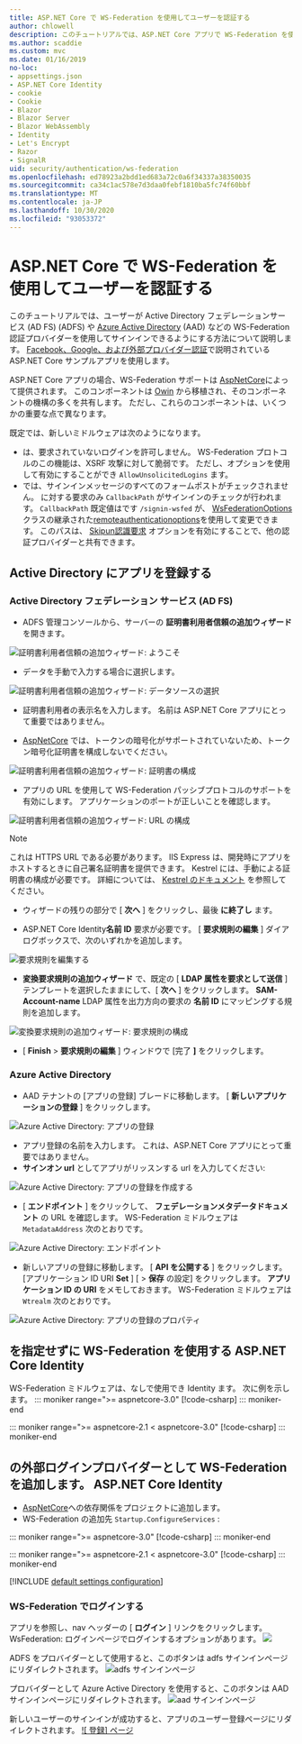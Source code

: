 ```yaml
---
title: ASP.NET Core で WS-Federation を使用してユーザーを認証する
author: chlowell
description: このチュートリアルでは、ASP.NET Core アプリで WS-Federation を使用する方法について説明します。
ms.author: scaddie
ms.custom: mvc
ms.date: 01/16/2019
no-loc:
- appsettings.json
- ASP.NET Core Identity
- cookie
- Cookie
- Blazor
- Blazor Server
- Blazor WebAssembly
- Identity
- Let's Encrypt
- Razor
- SignalR
uid: security/authentication/ws-federation
ms.openlocfilehash: ed78923a2bdd1ed683a72c0a6f34337a38350035
ms.sourcegitcommit: ca34c1ac578e7d3daa0febf1810ba5fc74f60bbf
ms.translationtype: MT
ms.contentlocale: ja-JP
ms.lasthandoff: 10/30/2020
ms.locfileid: "93053372"
---
```

# <a name="authenticate-users-with-ws-federation-in-aspnet-core"></a>ASP.NET Core で WS-Federation を使用してユーザーを認証する

このチュートリアルでは、ユーザーが Active Directory フェデレーションサービス (AD FS) (ADFS) や [Azure Active Directory](/azure/active-directory/) (AAD) などの WS-Federation 認証プロバイダーを使用してサインインできるようにする方法について説明します。 [Facebook、Google、および外部プロバイダー認証](xref:security/authentication/social/index)で説明されている ASP.NET Core サンプルアプリを使用します。

ASP.NET Core アプリの場合、WS-Federation サポートは [AspNetCore](https://www.nuget.org/packages/Microsoft.AspNetCore.Authentication.WsFederation)によって提供されます。 このコンポーネントは [Owin](https://www.nuget.org/packages/Microsoft.Owin.Security.WsFederation) から移植され、そのコンポーネントの機構の多くを共有します。 ただし、これらのコンポーネントは、いくつかの重要な点で異なります。

既定では、新しいミドルウェアは次のようになります。

* は、要求されていないログインを許可しません。 WS-Federation プロトコルのこの機能は、XSRF 攻撃に対して脆弱です。 ただし、オプションを使用して有効にすることができ `AllowUnsolicitedLogins` ます。
* では、サインインメッセージのすべてのフォームポストがチェックされません。 に対する要求のみ `CallbackPath` がサインインのチェックが行われます。 `CallbackPath` 既定値はです `/signin-wsfed` が、 [WsFederationOptions](/dotnet/api/microsoft.aspnetcore.authentication.wsfederation.wsfederationoptions)クラスの継承された[remoteauthenticationoptions](/dotnet/api/microsoft.aspnetcore.authentication.remoteauthenticationoptions.callbackpath)を使用して変更できます。 このパスは、 [Skipun認識要求](/dotnet/api/microsoft.aspnetcore.authentication.wsfederation.wsfederationoptions.skipunrecognizedrequests) オプションを有効にすることで、他の認証プロバイダーと共有できます。

## <a name="register-the-app-with-active-directory"></a>Active Directory にアプリを登録する

### <a name="active-directory-federation-services"></a>Active Directory フェデレーション サービス (AD FS)

* ADFS 管理コンソールから、サーバーの **証明書利用者信頼の追加ウィザード** を開きます。

![証明書利用者信頼の追加ウィザード: ようこそ](ws-federation/_static/AdfsAddTrust.png)

* データを手動で入力する場合に選択します。

![証明書利用者信頼の追加ウィザード: データソースの選択](ws-federation/_static/AdfsSelectDataSource.png)

* 証明書利用者の表示名を入力します。 名前は ASP.NET Core アプリにとって重要ではありません。

* [AspNetCore](https://www.nuget.org/packages/Microsoft.AspNetCore.Authentication.WsFederation) では、トークンの暗号化がサポートされていないため、トークン暗号化証明書を構成しないでください。

![証明書利用者信頼の追加ウィザード: 証明書の構成](ws-federation/_static/AdfsConfigureCert.png)

* アプリの URL を使用して WS-Federation パッシブプロトコルのサポートを有効にします。 アプリケーションのポートが正しいことを確認します。

![証明書利用者信頼の追加ウィザード: URL の構成](ws-federation/_static/AdfsConfigureUrl.png)

> [!NOTE]
> これは HTTPS URL である必要があります。 IIS Express は、開発時にアプリをホストするときに自己署名証明書を提供できます。 Kestrel には、手動による証明書の構成が必要です。 詳細については、 [Kestrel のドキュメント](xref:fundamentals/servers/kestrel) を参照してください。

* ウィザードの残りの部分で [ **次へ** ] をクリックし、最後 **に終了し** ます。

* ASP.NET Core Identity**名前 ID** 要求が必要です。 [ **要求規則の編集** ] ダイアログボックスで、次のいずれかを追加します。

![要求規則を編集する](ws-federation/_static/EditClaimRules.png)

* **変換要求規則の追加ウィザード** で、既定の [ **LDAP 属性を要求として送信** ] テンプレートを選択したままにして、[ **次へ** ] をクリックします。 **SAM-Account-name** LDAP 属性を出力方向の要求の **名前 ID** にマッピングする規則を追加します。

![変換要求規則の追加ウィザード: 要求規則の構成](ws-federation/_static/AddTransformClaimRule.png)

* [ **Finish**  >  **要求規則の編集** ] ウィンドウで [完了 **]** をクリックします。

### <a name="azure-active-directory"></a>Azure Active Directory

* AAD テナントの [アプリの登録] ブレードに移動します。 [ **新しいアプリケーションの登録** ] をクリックします。

![Azure Active Directory: アプリの登録](ws-federation/_static/AadNewAppRegistration.png)

* アプリ登録の名前を入力します。 これは、ASP.NET Core アプリにとって重要ではありません。
* **サインオン url** としてアプリがリッスンする url を入力してください:

![Azure Active Directory: アプリの登録を作成する](ws-federation/_static/AadCreateAppRegistration.png)

* [ **エンドポイント** ] をクリックして、 **フェデレーションメタデータドキュメント** の URL を確認します。 WS-Federation ミドルウェアは `MetadataAddress` 次のとおりです。

![Azure Active Directory: エンドポイント](ws-federation/_static/AadFederationMetadataDocument.png)

* 新しいアプリの登録に移動します。 [ **API を公開する** ] をクリックします。 [アプリケーション ID URI **Set** ] [  >  **保存** の設定] をクリックします。 **アプリケーション ID の URI** をメモしておきます。 WS-Federation ミドルウェアは `Wtrealm` 次のとおりです。

![Azure Active Directory: アプリの登録のプロパティ](ws-federation/_static/AadAppIdUri.png)

## <a name="use-ws-federation-without-no-locaspnet-core-identity"></a>を指定せずに WS-Federation を使用する ASP.NET Core Identity

WS-Federation ミドルウェアは、なしで使用でき Identity ます。 次に例を示します。
::: moniker range=">= aspnetcore-3.0"
[!code-csharp[](ws-federation/samples/StartupNon31.cs?name=snippet)]
::: moniker-end

::: moniker range=">= aspnetcore-2.1 < aspnetcore-3.0"
[!code-csharp[](ws-federation/samples/StartupNon21.cs?name=snippet)]
::: moniker-end

## <a name="add-ws-federation-as-an-external-login-provider-for-no-locaspnet-core-identity"></a>の外部ログインプロバイダーとして WS-Federation を追加します。 ASP.NET Core Identity

* [AspNetCore](https://www.nuget.org/packages/Microsoft.AspNetCore.Authentication.WsFederation)への依存関係をプロジェクトに追加します。
* WS-Federation の追加先 `Startup.ConfigureServices` :

::: moniker range=">= aspnetcore-3.0"
[!code-csharp[](ws-federation/samples/Startup31.cs?name=snippet)]
::: moniker-end

::: moniker range=">= aspnetcore-2.1 < aspnetcore-3.0"
[!code-csharp[](ws-federation/samples/Startup21.cs?name=snippet)]
::: moniker-end

[!INCLUDE [default settings configuration](social/includes/default-settings.md)]

### <a name="log-in-with-ws-federation"></a>WS-Federation でログインする

アプリを参照し、nav ヘッダーの [ **ログイン** ] リンクをクリックします。 WsFederation: ログインページでログインするオプションがあります。 ![](ws-federation/_static/WsFederationButton.png)

ADFS をプロバイダーとして使用すると、このボタンは adfs サインインページにリダイレクトされます。 ![ adfs サインインページ](ws-federation/_static/AdfsLoginPage.png)

プロバイダーとして Azure Active Directory を使用すると、このボタンは AAD サインインページにリダイレクトされます。 ![ aad サインインページ](ws-federation/_static/AadSignIn.png)

新しいユーザーのサインインが成功すると、アプリのユーザー登録ページにリダイレクトされます。 [ ![ 登録] ページ](ws-federation/_static/Register.png)
